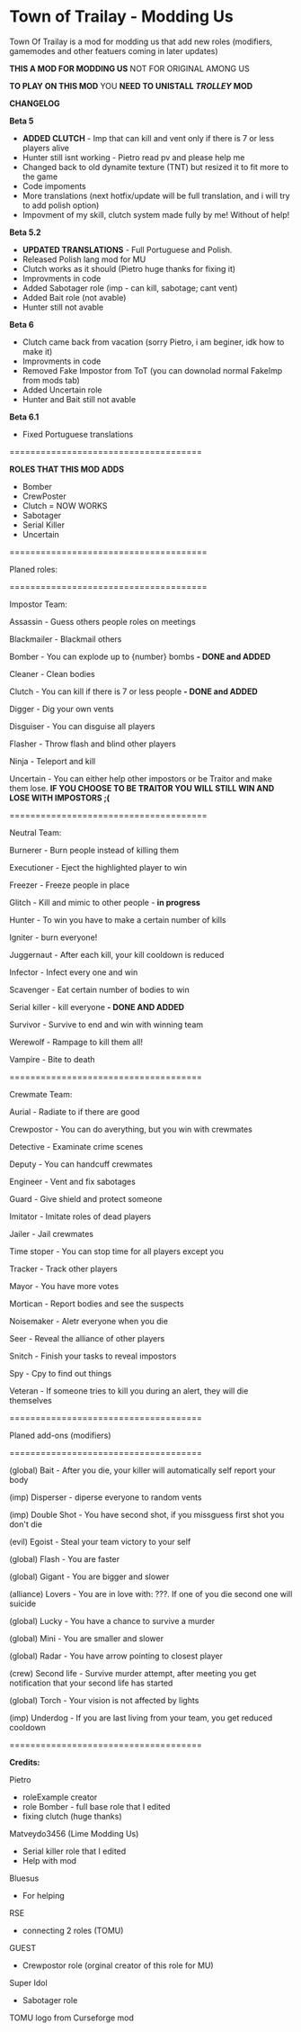 # Town of Trailay - Modding Us
Town Of Trailay is a mod for modding us that add new roles (modifiers, gamemodes and other featuers coming in later updates)


**THIS A MOD FOR MODDING US**
NOT FOR ORIGINAL AMONG US

**TO PLAY ON THIS MOD** YOU **NEED TO UNISTALL *__TROLLEY__* MOD**

**CHANGELOG**

**Beta 5**

- **ADDED CLUTCH** - Imp that can kill and vent only if there is 7 or less players alive
- Hunter still isnt working - Pietro read pv and please help me
- Changed back to old dynamite texture (TNT) but resized it to fit more to the game
- Code impoments
- More translations (next hotfix/update will be full translation, and i will try to add polish option)
- Impovment of my skill, clutch system made fully by me! Without of help!

**Beta 5.2**
- **UPDATED TRANSLATIONS** - Full Portuguese and Polish.
- Released Polish lang mod for MU
- Clutch works as it should (Pietro huge thanks for fixing it)
- Improvments in code
- Added Sabotager role (imp - can kill, sabotage; cant vent)
- Added Bait role (not avable)
- Hunter still not avable

**Beta 6**
- Clutch came back from vacation (sorry Pietro, i am beginer, idk how to make it)
- Improvments in code
- Removed Fake Impostor from ToT (you can downolad normal FakeImp from mods tab)
- Added Uncertain role
- Hunter and Bait still not avable

**Beta 6.1**
- Fixed Portuguese translations

=====================================

**ROLES THAT THIS MOD ADDS**
- Bomber
- CrewPoster
- Clutch = NOW WORKS
- Sabotager
- Serial Killer
- Uncertain

======================================

Planed roles:

======================================

Impostor Team:

Assassin - Guess others people roles on meetings

Blackmailer - Blackmail others

Bomber - You can explode up to {number} bombs **- DONE and ADDED**

Cleaner - Clean bodies

Clutch - You can kill if there is 7 or less people **- DONE and ADDED**

Digger - Dig your own vents

Disguiser - You can disguise all players

Flasher - Throw flash and blind other players

Ninja - Teleport and kill

Uncertain - You can either help other impostors or be Traitor and make them lose.
**IF YOU CHOOSE TO BE TRAITOR YOU WILL STILL WIN AND LOSE WITH IMPOSTORS ;(**

======================================

Neutral Team:

Burnerer - Burn people instead of killing them

Executioner - Eject the highlighted player to win

Freezer - Freeze people in place

Glitch - Kill and mimic to other people - **in progress**

Hunter - To win you have to make a certain number of kills

Igniter - burn everyone!

Juggernaut - After each kill, your kill cooldown is reduced

Infector - Infect every one and win

Scavenger - Eat certain number of bodies to win

Serial killer - kill everyone **- DONE AND ADDED**

Survivor - Survive to end and win with winning team

Werewolf - Rampage to kill them all!

Vampire - Bite to death

=====================================

Crewmate Team:

Aurial - Radiate to if there are good

Crewpostor - You can do averything, but you win with crewmates

Detective - Examinate crime scenes

Deputy - You can handcuff crewmates

Engineer - Vent and fix sabotages

Guard - Give shield and protect someone

Imitator - Imitate roles of dead players

Jailer - Jail crewmates

Time stoper - You can stop time for all players except you

Tracker - Track other players

Mayor - You have more votes

Mortican - Report bodies and see the suspects

Noisemaker - Aletr everyone when you die

Seer - Reveal the alliance of other players

Snitch - Finish your tasks to reveal impostors

Spy - Cpy to find out things

Veteran - If someone tries to kill you during an alert, they will die themselves

=====================================

Planed add-ons (modifiers)

=====================================

(global) Bait - After you die, your killer will automatically self report your body

(imp) Disperser - diperse everyone to random vents

(imp) Double Shot - You have second shot, if you missguess first shot you don't die

(evil) Egoist - Steal your team victory to your self

(global) Flash - You are faster

(global) Gigant - You are bigger and slower

(alliance) Lovers - You are in love with: ???. If one of you die second one will suicide

(global) Lucky - You have a chance to survive a murder

(global) Mini - You are smaller and slower

(global) Radar - You have arrow pointing to closest player

(crew) Second life - Survive murder attempt, after meeting you get notification that your second life has started

(global) Torch - Your vision is not affected by lights

(imp) Underdog - If you are last living from your team, you get reduced cooldown

=====================================

**Credits:**

Pietro
- roleExample creator
- role Bomber - full base role that I edited
- fixing clutch (huge thanks)

Matveydo3456 (Lime Modding Us)
- Serial killer role that I edited
- Help with mod

Bluesus
- For helping

RSE
- connecting 2 roles (TOMU)

GUEST
- Crewpostor role (orginal creator of this role for MU)

Super Idol
- Sabotager role

TOMU logo from Curseforge mod
